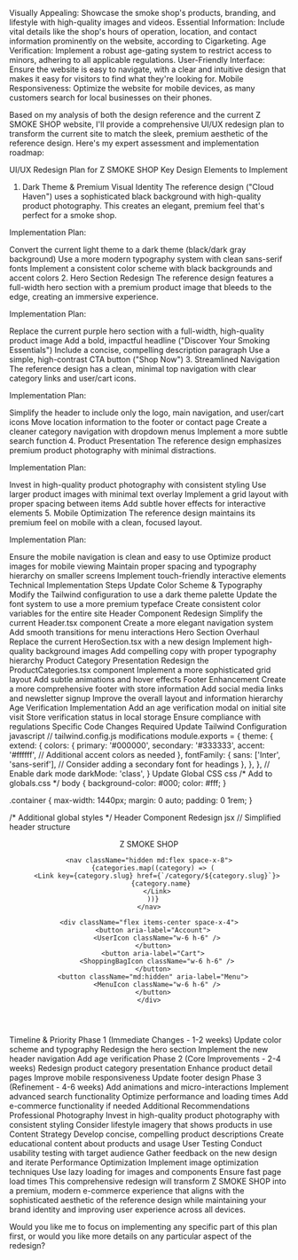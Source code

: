 Visually Appealing: Showcase the smoke shop's products, branding, and lifestyle with high-quality images and videos.
Essential Information: Include vital details like the shop's hours of operation, location, and contact information prominently on the website, according to Cigarketing.
Age Verification: Implement a robust age-gating system to restrict access to minors, adhering to all applicable regulations.
User-Friendly Interface: Ensure the website is easy to navigate, with a clear and intuitive design that makes it easy for visitors to find what they're looking for.
Mobile Responsiveness: Optimize the website for mobile devices, as many customers search for local businesses on their phones. 

Based on my analysis of both the design reference and the current Z SMOKE SHOP website, I'll provide a comprehensive UI/UX redesign plan to transform the current site to match the sleek, premium aesthetic of the reference design. Here's my expert assessment and implementation roadmap:

UI/UX Redesign Plan for Z SMOKE SHOP
Key Design Elements to Implement
1. Dark Theme & Premium Visual Identity
The reference design ("Cloud Haven") uses a sophisticated black background with high-quality product photography. This creates an elegant, premium feel that's perfect for a smoke shop.

Implementation Plan:

Convert the current light theme to a dark theme (black/dark gray background)
Use a more modern typography system with clean sans-serif fonts
Implement a consistent color scheme with black backgrounds and accent colors
2. Hero Section Redesign
The reference design features a full-width hero section with a premium product image that bleeds to the edge, creating an immersive experience.

Implementation Plan:

Replace the current purple hero section with a full-width, high-quality product image
Add a bold, impactful headline ("Discover Your Smoking Essentials")
Include a concise, compelling description paragraph
Use a simple, high-contrast CTA button ("Shop Now")
3. Streamlined Navigation
The reference design has a clean, minimal top navigation with clear category links and user/cart icons.

Implementation Plan:

Simplify the header to include only the logo, main navigation, and user/cart icons
Move location information to the footer or contact page
Create a cleaner category navigation with dropdown menus
Implement a more subtle search function
4. Product Presentation
The reference design emphasizes premium product photography with minimal distractions.

Implementation Plan:

Invest in high-quality product photography with consistent styling
Use larger product images with minimal text overlay
Implement a grid layout with proper spacing between items
Add subtle hover effects for interactive elements
5. Mobile Optimization
The reference design maintains its premium feel on mobile with a clean, focused layout.

Implementation Plan:

Ensure the mobile navigation is clean and easy to use
Optimize product images for mobile viewing
Maintain proper spacing and typography hierarchy on smaller screens
Implement touch-friendly interactive elements
Technical Implementation Steps
Update Color Scheme & Typography
Modify the Tailwind configuration to use a dark theme palette
Update the font system to use a more premium typeface
Create consistent color variables for the entire site
Header Component Redesign
Simplify the current Header.tsx component
Create a more elegant navigation system
Add smooth transitions for menu interactions
Hero Section Overhaul
Replace the current HeroSection.tsx with a new design
Implement high-quality background images
Add compelling copy with proper typography hierarchy
Product Category Presentation
Redesign the ProductCategories.tsx component
Implement a more sophisticated grid layout
Add subtle animations and hover effects
Footer Enhancement
Create a more comprehensive footer with store information
Add social media links and newsletter signup
Improve the overall layout and information hierarchy
Age Verification Implementation
Add an age verification modal on initial site visit
Store verification status in local storage
Ensure compliance with regulations
Specific Code Changes Required
Update Tailwind Configuration
javascript
// tailwind.config.js modifications
module.exports = {
  theme: {
    extend: {
      colors: {
        primary: '#000000',
        secondary: '#333333',
        accent: '#ffffff',
        // Additional accent colors as needed
      },
      fontFamily: {
        sans: ['Inter', 'sans-serif'],
        // Consider adding a secondary font for headings
      },
    },
  },
  // Enable dark mode
  darkMode: 'class',
}
Update Global CSS
css
/* Add to globals.css */
body {
  background-color: #000;
  color: #fff;
}

.container {
  max-width: 1440px;
  margin: 0 auto;
  padding: 0 1rem;
}

/* Additional global styles */
Header Component Redesign
jsx
// Simplified header structure
<header className="fixed w-full bg-black/90 backdrop-blur-sm z-50">
  <div className="container mx-auto flex justify-between items-center py-4">
    <div className="logo">
      <Link href="/">Z SMOKE SHOP</Link>
    </div>
    
    <nav className="hidden md:flex space-x-8">
      {categories.map((category) => (
        <Link key={category.slug} href={`/category/${category.slug}`}>
          {category.name}
        </Link>
      ))}
    </nav>
    
    <div className="flex items-center space-x-4">
      <button aria-label="Account">
        <UserIcon className="w-6 h-6" />
      </button>
      <button aria-label="Cart">
        <ShoppingBagIcon className="w-6 h-6" />
      </button>
      <button className="md:hidden" aria-label="Menu">
        <MenuIcon className="w-6 h-6" />
      </button>
    </div>
  </div>
</header>
Timeline & Priority
Phase 1 (Immediate Changes - 1-2 weeks)
Update color scheme and typography
Redesign the hero section
Implement the new header navigation
Add age verification
Phase 2 (Core Improvements - 2-4 weeks)
Redesign product category presentation
Enhance product detail pages
Improve mobile responsiveness
Update footer design
Phase 3 (Refinement - 4-6 weeks)
Add animations and micro-interactions
Implement advanced search functionality
Optimize performance and loading times
Add e-commerce functionality if needed
Additional Recommendations
Professional Photography
Invest in high-quality product photography with consistent styling
Consider lifestyle imagery that shows products in use
Content Strategy
Develop concise, compelling product descriptions
Create educational content about products and usage
User Testing
Conduct usability testing with target audience
Gather feedback on the new design and iterate
Performance Optimization
Implement image optimization techniques
Use lazy loading for images and components
Ensure fast page load times
This comprehensive redesign will transform Z SMOKE SHOP into a premium, modern e-commerce experience that aligns with the sophisticated aesthetic of the reference design while maintaining your brand identity and improving user experience across all devices.

Would you like me to focus on implementing any specific part of this plan first, or would you like more details on any particular aspect of the redesign?


